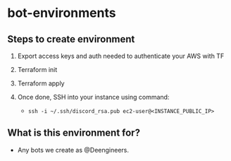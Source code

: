 # bot-environments

## Steps to create environment

1. Export access keys and auth needed to authenticate your AWS with TF

2. Terraform init

3. Terraform apply

4. Once done, SSH into your instance using command:
    - `ssh -i ~/.ssh/discord_rsa.pub ec2-user@<INSTANCE_PUBLIC_IP>`


## What is this environment for?

- Any bots we create as @Deengineers.